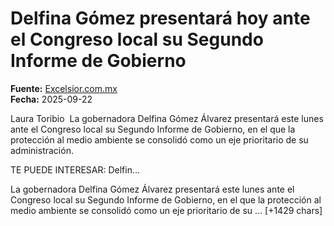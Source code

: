 # Delfina Gómez presentará hoy ante el Congreso local su Segundo Informe de Gobierno

**Fuente:** [Excelsior.com.mx](https://www.excelsior.com.mx/nacional/delfina-gomez-presentara-hoy-ante-el-congreso-local-su-segundo-informe-de-gobierno/1740993)  
**Fecha:** 2025-09-22

Laura Toribio 
La gobernadora Delfina Gómez Álvarez presentará este lunes ante el Congreso local su Segundo Informe de Gobierno, en el que la protección al medio ambiente se consolidó como un eje prioritario de su administración.

TE PUEDE INTERESAR: Delfin…

La gobernadora Delfina Gómez Álvarez presentará este lunes ante el Congreso local su Segundo Informe de Gobierno, en el que la protección al medio ambiente se consolidó como un eje prioritario de su … [+1429 chars]
